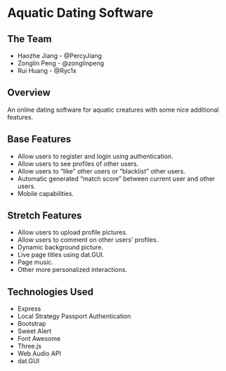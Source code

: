 # Aquatic Dating Software

## The Team
 - Haozhe Jiang - @PercyJiang
 - Zonglin Peng - @zonglinpeng
 - Rui Huang - @Ryc1x

## Overview
An online dating software for aquatic creatures with some nice additional features. 

## Base Features
 - Allow users to register and login using authentication.
 - Allow users to see profiles of other users.
 - Allow users to “like” other users or “blacklist” other users.
 - Automatic generated “match score” between current user and other users.
 - Mobile capabilities.

## Stretch Features
 - Allow users to upload profile pictures.
 - Allow users to comment on other users’ profiles.
 - Dynamic background picture.
 - Live page titles using dat.GUI.
 - Page music.
 - Other more personalized interactions.

## Technologies Used
 - Express
 - Local Strategy Passport Authentication
 - Bootstrap
 - Sweet Alert
 - Font Awesome
 - Three.js
 - Web Audio API
 - dat.GUI 
